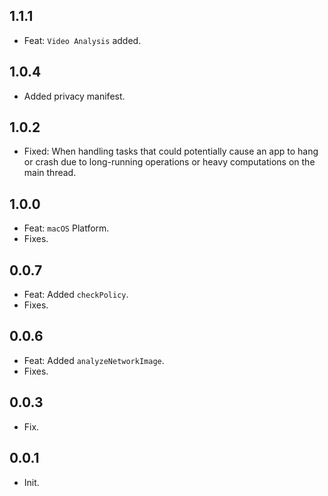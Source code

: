 ## 1.1.1
- Feat: `Video Analysis` added.

## 1.0.4
- Added privacy manifest.

## 1.0.2

- Fixed: When handling tasks that could potentially cause an app to hang or
  crash due to long-running operations or heavy computations on the main thread.

## 1.0.0

- Feat: `macOS` Platform.
- Fixes.

## 0.0.7

- Feat: Added `checkPolicy`.
- Fixes.

## 0.0.6

- Feat: Added `analyzeNetworkImage`.
- Fixes.

## 0.0.3

- Fix.

## 0.0.1

- Init.
